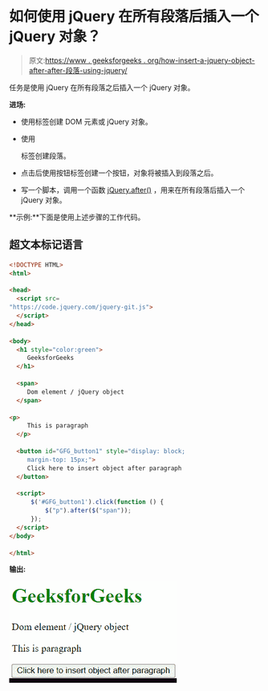 # 如何使用 jQuery 在所有段落后插入一个 jQuery 对象？

> 原文:[https://www . geeksforgeeks . org/how-insert-a-jquery-object-after-after-段落-using-jquery/](https://www.geeksforgeeks.org/how-to-insert-a-jquery-object-after-all-paragraphs-using-jquery/)

任务是使用 jQuery 在所有段落之后插入一个 jQuery 对象。

**进场:**

*   使用标签创建 DOM 元素或 jQuery 对象。
*   使用

    标签创建段落。

*   点击后使用按钮标签创建一个按钮，对象将被插入到段落之后。
*   写一个脚本，调用一个函数 [jQuery.after()](https://www.geeksforgeeks.org/jquery-after-with-examples/) ，用来在所有段落后插入一个 jQuery 对象。

**示例:**下面是使用上述步骤的工作代码。

## 超文本标记语言

```html
<!DOCTYPE HTML>
<html>

<head>
  <script src=
"https://code.jquery.com/jquery-git.js">
  </script>
</head>

<body>
  <h1 style="color:green"> 
     GeeksforGeeks 
  </h1>

  <span>
     Dom element / jQuery object
  </span>

<p>
     This is paragraph
  </p>

  <button id="GFG_button1" style="display: block;
     margin-top: 15px;">
     Click here to insert object after paragraph
  </button>

  <script>
      $('#GFG_button1').click(function () {
          $("p").after($("span"));
      });
  </script>
</body>

</html>
```

**输出:**

![](img/54377426eb509a6a217950c5cd4997a4.png)